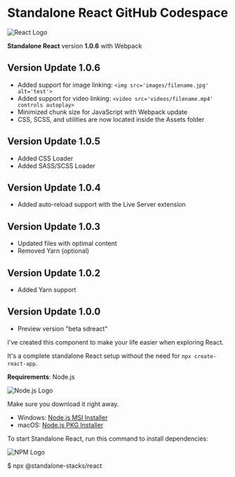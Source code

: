 # Standalone React GitHub Codespace

![React Logo](https://i.ibb.co/4NfqXRf/Clipboard-removebg-preview-1.png)

**Standalone React** version **1.0.6** with Webpack

## Version Update 1.0.6

- Added support for image linking: `<img src='images/filename.jpg' alt='test'>`
- Added support for video linking: `<video src='videos/filename.mp4' controls autoplay>`
- Minimized chunk size for JavaScript with Webpack update
- CSS, SCSS, and utilities are now located inside the Assets folder

## Version Update 1.0.5

- Added CSS Loader
- Added SASS/SCSS Loader

## Version Update 1.0.4

- Added auto-reload support with the Live Server extension

## Version Update 1.0.3

- Updated files with optimal content
- Removed Yarn (optional)

## Version Update 1.0.2

- Added Yarn support

## Version Update 1.0.0

- Preview version "beta sdreact"

I've created this component to make your life easier when exploring React.

It's a complete standalone React setup without the need for `npx create-react-app`.

**Requirements**: Node.js

![Node.js Logo](https://upload.wikimedia.org/wikipedia/commons/7/7e/Node.js_logo_2015.svg)

Make sure you download it right away.

- Windows: [Node.js MSI Installer](https://nodejs.org/dist/v18.16.0/node-v18.16.0-x64.msi)
- macOS: [Node.js PKG Installer](https://nodejs.org/dist/v18.16.0/node-v18.16.0.pkg)

To start Standalone React, run this command to install dependencies:

![NPM Logo](https://i.ibb.co/xChqkbt/Clipboard-2-removebg-preview.png)


$ npx @standalone-stacks/react <project name>
